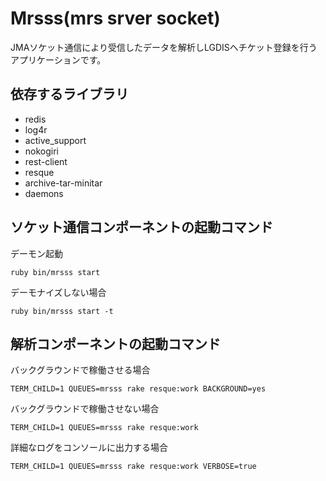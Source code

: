 # Mrsss(mrs srver socket)

JMAソケット通信により受信したデータを解析しLGDISへチケット登録を行うアプリケーションです。


## 依存するライブラリ

* redis
* log4r
* active_support
* nokogiri
* rest-client
* resque
* archive-tar-minitar
* daemons

## ソケット通信コンポーネントの起動コマンド

デーモン起動

    ruby bin/mrsss start

デーモナイズしない場合

    ruby bin/mrsss start -t


## 解析コンポーネントの起動コマンド

バックグラウンドで稼働させる場合

    TERM_CHILD=1 QUEUES=mrsss rake resque:work BACKGROUND=yes

バックグラウンドで稼働させない場合

    TERM_CHILD=1 QUEUES=mrsss rake resque:work

詳細なログをコンソールに出力する場合

    TERM_CHILD=1 QUEUES=mrsss rake resque:work VERBOSE=true

